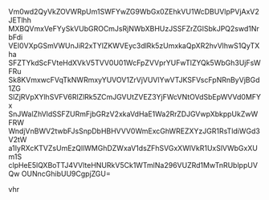 Vm0wd2QyVkZOVWRpUm1SWFYwZG9WbGx0ZEhkVU1WcDBUVlpPVjAxV2JETlhh
MXBQVmxVeFYySkVUbGROCmJsRjNWbXBHUzJSSFZrZGlSbkJPQ2swd1NrbFdi
VEI0VXpGSmVWUnJiR2xTYlZKWVEyc3dlRk5zUmxkaQpXR2hvVlhwS1QyTXha
SFZTYkdScFVteHdXVkV5TVV0U01WcFpZVVprYUFwTlZYQk5WbGh3UjFsWFRu
Sk8KVmxwcFVqTkNWRmxyYUVOV1ZrVjVUVlYwVTJKSFVscFpNRnByVjBGd1ZG
SlZjRVpXYlhSVFV6RlZlRk5ZCmJGVUtZVEZ3YjFWcVNtOVdSbEpWVVd0MFYx
SnJWalZhVldSSFZURmFjbGRzV2xkaVdHaE1Wa2RrZDJGVwpXbkppUkZwWFRW
WndjVnBWV2twbFJsSnpDbHBHVVV0WmExcGhWREZXYzJGR1RsTldiWGd3V2tW
a1IyRXcKTVZsUmEzQllWMGhDZWxaV1dsZFhSVGxXWlVkR1UxSlVWbGxXUm1S
clpHeE5lQXBoTTJ4VVlteHNURkV5Ck1WTmlNa296VUZRd1MwTnRUblppUVQw
OUNncGhibUU9CgpjZGU=

vhr